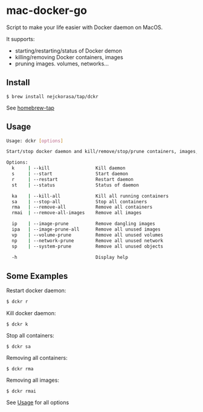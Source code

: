 # mac-docker-go

Script to make your life easier with Docker daemon on MacOS.

It supports:
- starting/restarting/status of Docker demon
- killing/removing Docker containers, images
- pruning images. volumes, networks...


## Install

```console
$ brew install nejckorasa/tap/dckr
```

See [homebrew-tap](https://github.com/nejckorasa/homebrew-tap)

## Usage

```bash
Usage: dckr [options]

Start/stop docker daemon and kill/remove/stop/prune containers, images, volumes...

Options:
  k     | --kill                 Kill daemon
  s     | --start                Start daemon
  r     | --restart              Restart daemon
  st    | --status               Status of daemon

  ka    | --kill-all             Kill all running containers
  sa    | --stop-all             Stop all containers
  rma   | --remove-all           Remove all containers
  rmai  | --remove-all-images    Remove all images

  ip    | --image-prune          Remove dangling images
  ipa   | --image-prune-all      Remove all unused images
  vp    | --volume-prune         Remove all unused volumes
  np    | --network-prune        Remove all unused network
  sp    | --system-prune         Remove all unused objects

  -h                             Display help
```


## Some Examples

Restart docker daemon:

```bash
$ dckr r
```

Kill docker daemon:

```console
$ dckr k
```

Stop all containers:

```console
$ dckr sa
```

Removing all containers:

```console
$ dckr rma
```

Removing all images:

```console
$ dckr rmai
```

See [Usage](#Usage) for all options
